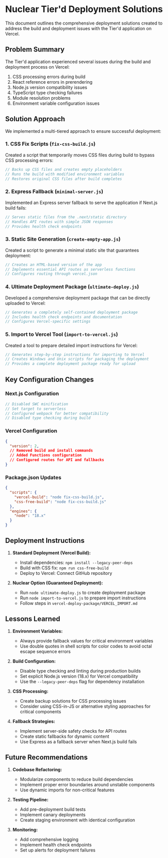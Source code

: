 # Nuclear Tier'd Deployment Solutions

This document outlines the comprehensive deployment solutions created to address the build and deployment issues with the Tier'd application on Vercel.

## Problem Summary

The Tier'd application experienced several issues during the build and deployment process on Vercel:

1. CSS processing errors during build
2. React reference errors in prerendering
3. Node.js version compatibility issues
4. TypeScript type checking failures
5. Module resolution problems
6. Environment variable configuration issues

## Solution Approach

We implemented a multi-tiered approach to ensure successful deployment:

### 1. CSS Fix Scripts (`fix-css-build.js`)

Created a script that temporarily moves CSS files during build to bypass CSS processing errors:

```javascript
// Backs up CSS files and creates empty placeholders
// Runs the build with modified environment variables
// Restores original CSS files after build completes
```

### 2. Express Fallback (`minimal-server.js`)

Implemented an Express server fallback to serve the application if Next.js build fails:

```javascript
// Serves static files from the .next/static directory
// Handles API routes with simple JSON responses
// Provides health check endpoints
```

### 3. Static Site Generation (`create-empty-app.js`)

Created a script to generate a minimal static site that guarantees deployment:

```javascript
// Creates an HTML-based version of the app
// Implements essential API routes as serverless functions
// Configures routing through vercel.json
```

### 4. Ultimate Deployment Package (`ultimate-deploy.js`)

Developed a comprehensive deployment package that can be directly uploaded to Vercel:

```javascript
// Generates a completely self-contained deployment package
// Includes health check endpoints and documentation
// Configures Vercel-specific settings
```

### 5. Import to Vercel Tool (`import-to-vercel.js`)

Created a tool to prepare detailed import instructions for Vercel:

```javascript
// Generates step-by-step instructions for importing to Vercel
// Creates Windows and Unix scripts for packaging the deployment
// Provides a complete deployment package ready for upload
```

## Key Configuration Changes

### Next.js Configuration

```javascript
// Disabled SWC minification
// Set target to serverless
// Configured webpack for better compatibility
// Disabled type checking during build
```

### Vercel Configuration

```json
{
  "version": 2,
  // Removed build and install commands
  // Added Functions configuration
  // Configured routes for API and fallbacks
}
```

### Package.json Updates

```json
{
  "scripts": {
    "vercel-build": "node fix-css-build.js",
    "css-free-build": "node fix-css-build.js"
  },
  "engines": {
    "node": "18.x"
  }
}
```

## Deployment Instructions

1. **Standard Deployment (Vercel Build):**
   - Install dependencies: `npm install --legacy-peer-deps`
   - Build with CSS fix: `npm run css-free-build`
   - Deploy to Vercel: Connect GitHub repository

2. **Nuclear Option (Guaranteed Deployment):**
   - Run `node ultimate-deploy.js` to create deployment package
   - Run `node import-to-vercel.js` to prepare import instructions
   - Follow steps in `vercel-deploy-package/VERCEL_IMPORT.md`

## Lessons Learned

1. **Environment Variables:**
   - Always provide fallback values for critical environment variables
   - Use double quotes in shell scripts for color codes to avoid octal escape sequence errors

2. **Build Configuration:**
   - Disable type checking and linting during production builds
   - Set explicit Node.js version (18.x) for Vercel compatibility
   - Use the `--legacy-peer-deps` flag for dependency installation

3. **CSS Processing:**
   - Create backup solutions for CSS processing issues
   - Consider using CSS-in-JS or alternative styling approaches for critical components

4. **Fallback Strategies:**
   - Implement server-side safety checks for API routes
   - Create static fallbacks for dynamic content
   - Use Express as a fallback server when Next.js build fails

## Future Recommendations

1. **Codebase Refactoring:**
   - Modularize components to reduce build dependencies
   - Implement proper error boundaries around unstable components
   - Use dynamic imports for non-critical features

2. **Testing Pipeline:**
   - Add pre-deployment build tests
   - Implement canary deployments
   - Create staging environment with identical configuration

3. **Monitoring:**
   - Add comprehensive logging
   - Implement health check endpoints
   - Set up alerts for deployment failures 